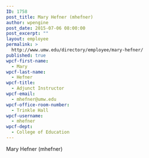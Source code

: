 ```yaml
---
ID: 1758
post_title: Mary Hefner (mhefner)
author: wpengine
post_date: 2015-07-06 08:00:00
post_excerpt: ""
layout: employee
permalink: >
  http://www.umw.edu/directory/employee/mary-hefner/
published: true
wpcf-first-name:
  - Mary
wpcf-last-name:
  - Hefner
wpcf-title:
  - Adjunct Instructor
wpcf-email:
  - mhefner@umw.edu
wpcf-office-room-number:
  - Trinkle Hall
wpcf-username:
  - mhefner
wpcf-dept:
  - College of Education
---
```

Mary Hefner (mhefner)